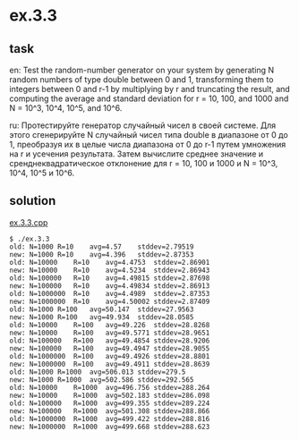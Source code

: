 # ex.3.3

## task

en: Test the random-number generator on your system by generating N
random numbers of type double between 0 and 1, transforming them to
integers between 0 and r-1 by multiplying by r and truncating the
result, and computing the average and standard deviation for r =
10, 100, and 1000 and N = 10^3, 10^4, 10^5, and 10^6.

ru: Протестируйте генератор случайный чисел в своей системе. Для
этого сгенерируйте N случайный чисел типа double в диапазоне от 0
до 1, преобразуя их в целые числа диапазона от 0 до r-1 путем
умножения на r и усечения результата. Затем вычислите среднее
значение и сренднеквадратическое отклонение для r = 10, 100 и 1000
и N = 10^3, 10^4, 10^5 и 10^6.

## solution

[ex.3.3.cpp](./ex.3.3.cpp)

```
$ ./ex.3.3
old: N=1000	R=10	avg=4.57	stddev=2.79519
new: N=1000	R=10	avg=4.396	stddev=2.87353
old: N=10000	R=10	avg=4.4753	stddev=2.86901
new: N=10000	R=10	avg=4.5234	stddev=2.86943
old: N=100000	R=10	avg=4.49815	stddev=2.87698
new: N=100000	R=10	avg=4.49834	stddev=2.86913
old: N=1000000	R=10	avg=4.4989	stddev=2.87353
new: N=1000000	R=10	avg=4.50002	stddev=2.87409
old: N=1000	R=100	avg=50.147	stddev=27.9563
new: N=1000	R=100	avg=49.934	stddev=28.0585
old: N=10000	R=100	avg=49.226	stddev=28.8268
new: N=10000	R=100	avg=49.5771	stddev=28.9651
old: N=100000	R=100	avg=49.4854	stddev=28.9206
new: N=100000	R=100	avg=49.4947	stddev=28.9055
old: N=1000000	R=100	avg=49.4926	stddev=28.8801
new: N=1000000	R=100	avg=49.4911	stddev=28.8639
old: N=1000	R=1000	avg=506.013	stddev=279.5
new: N=1000	R=1000	avg=502.586	stddev=292.565
old: N=10000	R=1000	avg=496.756	stddev=288.264
new: N=10000	R=1000	avg=502.183	stddev=286.098
old: N=100000	R=1000	avg=499.355	stddev=289.224
new: N=100000	R=1000	avg=501.308	stddev=288.866
old: N=1000000	R=1000	avg=499.422	stddev=288.816
new: N=1000000	R=1000	avg=499.668	stddev=288.623
```
